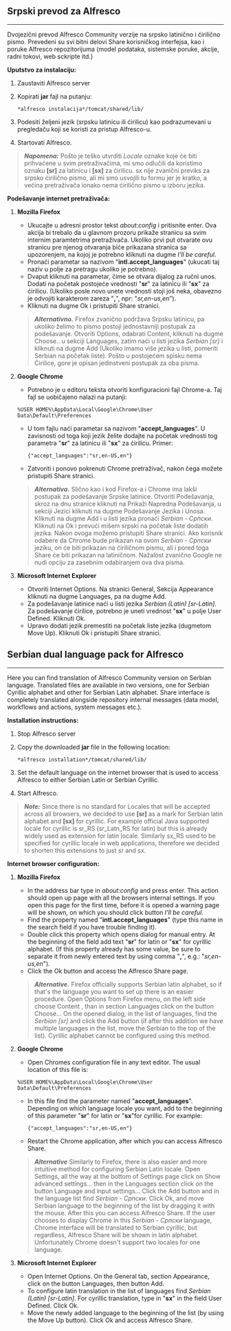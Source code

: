 
## Srpski prevod za Alfresco
----------

Dvojezični prevod Alfresco Community verzije na srpsko latinično i ćirilično pismo. Prevedeni su svi bitni delovi Share korisničkog interfejsa, kao i poruke Alfresco repozitorijuma (model podataka, sistemske poruke, akcije, radni tokovi, web sckripte itd.)

**Uputstvo za instalaciju:**

1. Zaustaviti Alfresco server
2. Kopirati **jar** fajl na putanju:

	```
	*alfresco instalacija*/tomcat/shared/lib/
	```
3. Podesiti željeni jezik (srpsku latinicu ili ćirilicu) kao podrazumevani u pregledaču koji se koristi za pristup Alfresco-u.
4. Startovati Alfresco.

> ***Napomena:*** Pošto je teško utvrditi *Locale* oznake koje će biti prihvaćene u svim pretraživačima, mi smo odlučili da koristimo oznaku **[sr]** za latinicu i **[sx]** za ćirilicu. sx nije zvanični previks za srpsko ćirilično pismo, ali mi smo usvojili tu formu jer je kratko, a većina pretraživača ionako nema ćirilično pismo u izboru jezika.

**Podešavanje internet pretraživača:**

 1. **Mozilla Firefox**
	 * Ukucajte u adresni prostor tekst *about:config* i pritisnite enter. Ova akcija bi trebalo da u glavnom prozoru prikaže stranicu sa svim internim paramtetrima pretraživača. Ukoliko prvi put otvarate ovu stranicu pre njenog otvaranja biće prikazana stranica sa upozorenjem, na kojoj je potrebno kliknuti na dugme *I'll be careful.*
	 * Pronaći parametar sa nazivom "**intl.accept_languages**" (ukucati taj naziv u polje za pretragu ukoliko je potrebno).
	 * Dvaput kliknuti na parametar, čime se otvara dijalog za ručni unos. Dodati na početak postojeće vrednosti "**sr**" za latinicu ili "**sx**" za ćirilicu. (Ukoliko posle novo unete vrednosti stoji još neka, obavezno je odvojiti karakterom zareza "**,**", npr: "*sr,en-us,en*").
	 * Kliknuti na dugme Ok i pristupiti Share stranici.
	> ***Alternativno.*** Firefox  zvanično podržava Srpsku latinicu, pa ukoliko želimo to pismo postoji jednostavniji postupak za podešavanje. Otvoriti Options, odabrati Content, kliknuti na dugme Choose.. u sekciji Languages, zatim naći u listi jezika *Serbian [sr]* i kliknuti na dugme Add (Ukoliko imamo više jezika u listi, pomeriti Serbian na početak liste). Pošto u postojećem spisku nema Ćirilice, gore je opisan jedinstveni postupak za oba pisma.
	
 3. **Google Chrome**
	 * Potrebno je u editoru teksta otvoriti konfiguracioni fajl Chrome-a. Taj fajl se uobičajeno nalazi na putanji:
	```
	%USER HOME%\AppData\Local\Google\Chrome\User Data\Default\Preferences
	```
	* U tom fajlu naći parametar sa nazivom "**accept_languages**". U zavisnosti od toga koji jezik želite dodajte na početak vrednosti tog parametra "**sr**" za latinicu ili "**sx**" za ćirilicu. Primer:
	
		```
		{"accept_languages":"sr,en-US,en"}
		```
	* Zatvoriti i ponovo pokrenuti Chrome pretraživač, nakon čega možete pristupiti Share stranici.
	
	> ***Alternativa.*** Slično kao i kod Firefox-a i Chrome ima lakši postupak za podešavanje Srpske latinice. Otvoriti Podešavanja, skroz na dnu stranice kliknuti na Prikaži Napredna Podešavanja, u sekciji Jezici kliknuti na dugme Podešavanje Jezika i Unosa. Kliknuti na dugme Add i u listi jezika pronaći *Serbian - Српски*. Kliknuti na Ok i prevući mišem srpski na početak liste dodatih jezika. Nakon ovoga možemo pristupiti Share stranici. Ako korisnik odabere da Chrome bude prikazan na ovom *Serbian - Српски* jeziku, on će biti prikazan na ćiriličnom pismu, ali i pored toga Share će biti prikazan na latiničnom. Nažalost zvanično Google ne nudi opciju za zasebnim odabiranjem ova dva pisma.


 4. **Microsoft Internet Explorer**
	* Otvoriti Internet Options. Na stranici General, Sekcija Appearance kliknuti na dugme Languages, pa na dugme Add.
	* Za podešavanje latinice naći u listi jezika *Serbian (Latin) [sr-Latin]*. Za podešavanje ćirilice, potrebno je uneti vrednost "**sx**" u polje User Defined. Kliknuti Ok.
	* Upravo dodati jezik premestiti na početak liste jezika (dugmetom Move Up). Kliknuti Ok i pristupiti Share stranici.

## Serbian dual language pack for Alfresco
----------

Here you can find translation of Alfresco Community version on Serbian language. Translated files are available in two versions, one for Serbian Cyrillic alphabet and other for Serbian Latin alphabet. Share interface is completely translated alongside repository internal messages (data model, workflows and actions, system messages etc.).

**Installation instructions:**

1. Stop Alfresco server
2. Copy the downloaded **jar** file in the following location:

	```
	*alfresco installation*/tomcat/shared/lib/
	```
3. Set the default language on the internet browser that is used to access Alfresco to either Serbian Latin or Serbian Cyrillic.
4. Start Alfresco.

> ***Note:*** Since there is no standard for Locales that will be accepted across all browsers, we decided to use **[sr]** as a mark for Serbian latin alphabet and **[sx]** for cyrillic. For example official Java supported locale for cyrillic is sr_RS  (sr_Latn_RS for latin) but this is already widely used as extension for latin locale. Similarly sx_RS used to be specified for cyrillic locale in web applications, therefore we decided to shorten this extensions to just sr and sx.

**Internet browser configuration:**

 1. **Mozilla Firefox**
	 * In the address bar type in *about:config* and press enter. This action should open up page with all the browsers internal settings. If you open this page for the first time, before it is opened a warning page will be shown, on which you should click button  *I'll be careful.*
	 * Find the property named "**intl.accept_languages**" (type this name in the search field if you have trouble finding it).
	 * Double click this property which opens dialog for manual entry. At the beginning of the field add text "**sr**" for latin or "**sx**" for cyrillic alphabet. (If this property already has some value, be sure to separate it from newly entered text by using comma "**,**", e.g.: "*sr,en-us,en*").
	 * Click the Ok button and access the Alfresco Share page.
	> ***Alternative.*** Firefox  officially supports Serbian latin alphabet, so if that's the language you want to set up there is an easier procedure. Open Options from Firefox menu, on the left side choose Content , than in section Languages click on the button Choose... On the opened dialog, in the list of languages, find the *Serbian [sr]* and click the Add button (if after this addition we have multiple languages in the list, move the Serbian to the top of the list). Cyrillic alphabet cannot be configured using this method.
	
 3. **Google Chrome**
	 * Open Chromes configuration file in any text editor. The usual location of this file is:
	```
	%USER HOME%\AppData\Local\Google\Chrome\User Data\Default\Preferences
	```
	* In this file find the parameter named "**accept_languages**". Depending on which language locale you want, add to the beginning of this parameter "**sr**" for latin or "**sx**"for cyrillic. For example:
	
		```
		{"accept_languages":"sr,en-US,en"}
		```
	* Restart the Chrome application, after which you can access Alfresco Share.
	
	> ***Alternative*** Similarly to Firefox, there is also easier and more intuitive method for configuring Serbian Latin locale. Open Settings, all the way at the bottom of Settings page click on Show advanced settings... then in the Languages section click on the button Language and input settings... Click the Add button and in the language list find *Serbian - Српски*. Click Ok, and move Serbian language to the beginning of the list by dragging it with the mouse. After this you can access Alfresco Share. If the user chooses to display Chrome in this *Serbian - Српски* language, Chrome interface will be translated to Serbian cyrillic, but regardless, Alfresco Share will be shown in latin alphabet. Unfortunately Chrome doesn't support two locales for one language.


 4. **Microsoft Internet Explorer**
	* Open Internet Options. On the General tab, section Appearance, click on the button Languages, then button Add.
	* To configure latin translation in the list of languages find *Serbian (Latin) [sr-Latin]*. For cyrillic translation, type in "**sx**" in the field User Defined. Click Ok.
	* Move the newly added language to the beginning of the list (by using the Move Up button). Click Ok and access Alfresco Share.


